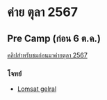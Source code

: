 # ค่าย ตุลา 2567

## Pre Camp (ก่อน 6 ต.ค.)

[คลิปสำหรับชมก่อนมาค่ายตุลา 2567](https://docs.google.com/document/d/1WF5iuhuRvRpn12ITquEOitxlLiuSzp8QztI5mPUkFBk/edit?usp=sharing)

### โจทย์

- [Lomsat gelral](https://codeforces.com/contest/600/problem/E)
